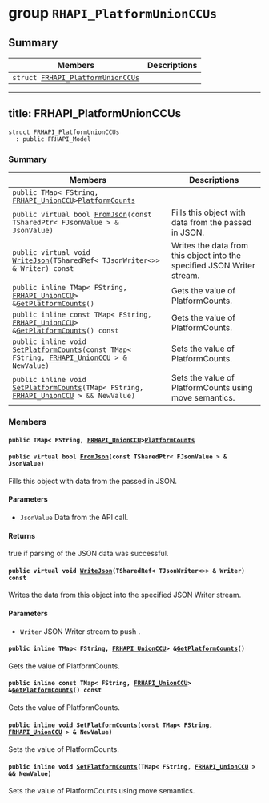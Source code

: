 # group `RHAPI_PlatformUnionCCUs` <a id="group__RHAPI__PlatformUnionCCUs"></a>

## Summary

 Members                        | Descriptions                                
--------------------------------|---------------------------------------------
`struct `[`FRHAPI_PlatformUnionCCUs`](#structFRHAPI__PlatformUnionCCUs) | 

---
title: FRHAPI_PlatformUnionCCUs
---

```
struct FRHAPI_PlatformUnionCCUs
  : public FRHAPI_Model
```

### Summary

 Members                        | Descriptions                                
--------------------------------|---------------------------------------------
`public TMap< FString, `[`FRHAPI_UnionCCU`](RHAPI_UnionCCU.md#structFRHAPI__UnionCCU)` > `[`PlatformCounts`](#structFRHAPI__PlatformUnionCCUs_1a62e425b3d1d4ca7d76d931f6f7b8ab92) | 
`public virtual bool `[`FromJson`](#structFRHAPI__PlatformUnionCCUs_1ae0999132f77a7159ee0887db8a59365a)`(const TSharedPtr< FJsonValue > & JsonValue)` | Fills this object with data from the passed in JSON.
`public virtual void `[`WriteJson`](#structFRHAPI__PlatformUnionCCUs_1a635d89940c630dcad09b551a6eefaeff)`(TSharedRef< TJsonWriter<>> & Writer) const` | Writes the data from this object into the specified JSON Writer stream.
`public inline TMap< FString, `[`FRHAPI_UnionCCU`](RHAPI_UnionCCU.md#structFRHAPI__UnionCCU)` > & `[`GetPlatformCounts`](#structFRHAPI__PlatformUnionCCUs_1a8e1eac4923e330654565c2bda41d6eec)`()` | Gets the value of PlatformCounts.
`public inline const TMap< FString, `[`FRHAPI_UnionCCU`](RHAPI_UnionCCU.md#structFRHAPI__UnionCCU)` > & `[`GetPlatformCounts`](#structFRHAPI__PlatformUnionCCUs_1ac19c7ffd66e610bd0e90e39007f06bc8)`() const` | Gets the value of PlatformCounts.
`public inline void `[`SetPlatformCounts`](#structFRHAPI__PlatformUnionCCUs_1a0d3449b5852b2930074613d8ae0bfe51)`(const TMap< FString, `[`FRHAPI_UnionCCU`](RHAPI_UnionCCU.md#structFRHAPI__UnionCCU)` > & NewValue)` | Sets the value of PlatformCounts.
`public inline void `[`SetPlatformCounts`](#structFRHAPI__PlatformUnionCCUs_1aa6f158575563b0f334872f707e46b3b7)`(TMap< FString, `[`FRHAPI_UnionCCU`](RHAPI_UnionCCU.md#structFRHAPI__UnionCCU)` > && NewValue)` | Sets the value of PlatformCounts using move semantics.

### Members

#### `public TMap< FString, `[`FRHAPI_UnionCCU`](RHAPI_UnionCCU.md#structFRHAPI__UnionCCU)` > `[`PlatformCounts`](#structFRHAPI__PlatformUnionCCUs_1a62e425b3d1d4ca7d76d931f6f7b8ab92) <a id="structFRHAPI__PlatformUnionCCUs_1a62e425b3d1d4ca7d76d931f6f7b8ab92"></a>

#### `public virtual bool `[`FromJson`](#structFRHAPI__PlatformUnionCCUs_1ae0999132f77a7159ee0887db8a59365a)`(const TSharedPtr< FJsonValue > & JsonValue)` <a id="structFRHAPI__PlatformUnionCCUs_1ae0999132f77a7159ee0887db8a59365a"></a>

Fills this object with data from the passed in JSON.

#### Parameters
* `JsonValue` Data from the API call.

#### Returns
true if parsing of the JSON data was successful.

#### `public virtual void `[`WriteJson`](#structFRHAPI__PlatformUnionCCUs_1a635d89940c630dcad09b551a6eefaeff)`(TSharedRef< TJsonWriter<>> & Writer) const` <a id="structFRHAPI__PlatformUnionCCUs_1a635d89940c630dcad09b551a6eefaeff"></a>

Writes the data from this object into the specified JSON Writer stream.

#### Parameters
* `Writer` JSON Writer stream to push .

#### `public inline TMap< FString, `[`FRHAPI_UnionCCU`](RHAPI_UnionCCU.md#structFRHAPI__UnionCCU)` > & `[`GetPlatformCounts`](#structFRHAPI__PlatformUnionCCUs_1a8e1eac4923e330654565c2bda41d6eec)`()` <a id="structFRHAPI__PlatformUnionCCUs_1a8e1eac4923e330654565c2bda41d6eec"></a>

Gets the value of PlatformCounts.

#### `public inline const TMap< FString, `[`FRHAPI_UnionCCU`](RHAPI_UnionCCU.md#structFRHAPI__UnionCCU)` > & `[`GetPlatformCounts`](#structFRHAPI__PlatformUnionCCUs_1ac19c7ffd66e610bd0e90e39007f06bc8)`() const` <a id="structFRHAPI__PlatformUnionCCUs_1ac19c7ffd66e610bd0e90e39007f06bc8"></a>

Gets the value of PlatformCounts.

#### `public inline void `[`SetPlatformCounts`](#structFRHAPI__PlatformUnionCCUs_1a0d3449b5852b2930074613d8ae0bfe51)`(const TMap< FString, `[`FRHAPI_UnionCCU`](RHAPI_UnionCCU.md#structFRHAPI__UnionCCU)` > & NewValue)` <a id="structFRHAPI__PlatformUnionCCUs_1a0d3449b5852b2930074613d8ae0bfe51"></a>

Sets the value of PlatformCounts.

#### `public inline void `[`SetPlatformCounts`](#structFRHAPI__PlatformUnionCCUs_1aa6f158575563b0f334872f707e46b3b7)`(TMap< FString, `[`FRHAPI_UnionCCU`](RHAPI_UnionCCU.md#structFRHAPI__UnionCCU)` > && NewValue)` <a id="structFRHAPI__PlatformUnionCCUs_1aa6f158575563b0f334872f707e46b3b7"></a>

Sets the value of PlatformCounts using move semantics.

